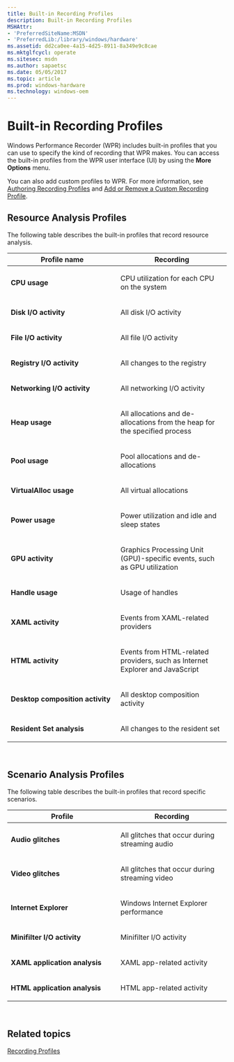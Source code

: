 ```yaml
---
title: Built-in Recording Profiles
description: Built-in Recording Profiles
MSHAttr:
- 'PreferredSiteName:MSDN'
- 'PreferredLib:/library/windows/hardware'
ms.assetid: dd2ca0ee-4a15-4d25-8911-8a349e9c8cae
ms.mktglfcycl: operate
ms.sitesec: msdn
ms.author: sapaetsc
ms.date: 05/05/2017
ms.topic: article
ms.prod: windows-hardware
ms.technology: windows-oem
---
```


# Built-in Recording Profiles


Windows Performance Recorder (WPR) includes built-in profiles that you can use to specify the kind of recording that WPR makes. You can access the built-in profiles from the WPR user interface (UI) by using the **More Options** menu.

You can also add custom profiles to WPR. For more information, see [Authoring Recording Profiles](authoring-recording-profiles.md) and [Add or Remove a Custom Recording Profile](add-or-remove-a-custom-recording-profile.md).

## Resource Analysis Profiles


The following table describes the built-in profiles that record resource analysis.

<table>
<colgroup>
<col width="50%" />
<col width="50%" />
</colgroup>
<thead>
<tr class="header">
<th>Profile name</th>
<th>Recording</th>
</tr>
</thead>
<tbody>
<tr class="odd">
<td><p><strong>CPU usage</strong></p></td>
<td><p>CPU utilization for each CPU on the system</p></td>
</tr>
<tr class="even">
<td><p><strong>Disk I/O activity</strong></p></td>
<td><p>All disk I/O activity</p></td>
</tr>
<tr class="odd">
<td><p><strong>File I/O activity</strong></p></td>
<td><p>All file I/O activity</p></td>
</tr>
<tr class="even">
<td><p><strong>Registry I/O activity</strong></p></td>
<td><p>All changes to the registry</p></td>
</tr>
<tr class="odd">
<td><p><strong>Networking I/O activity</strong></p></td>
<td><p>All networking I/O activity</p></td>
</tr>
<tr class="even">
<td><p><strong>Heap usage</strong></p></td>
<td><p>All allocations and de-allocations from the heap for the specified process</p></td>
</tr>
<tr class="odd">
<td><p><strong>Pool usage</strong></p></td>
<td><p>Pool allocations and de-allocations</p></td>
</tr>
<tr class="even">
<td><p><strong>VirtualAlloc usage</strong></p></td>
<td><p>All virtual allocations</p></td>
</tr>
<tr class="odd">
<td><p><strong>Power usage</strong></p></td>
<td><p>Power utilization and idle and sleep states</p></td>
</tr>
<tr class="even">
<td><p><strong>GPU activity</strong></p></td>
<td><p>Graphics Processing Unit (GPU)-specific events, such as GPU utilization</p></td>
</tr>
<tr class="odd">
<td><p><strong>Handle usage</strong></p></td>
<td><p>Usage of handles</p></td>
</tr>
<tr class="even">
<td><p><strong>XAML activity</strong></p></td>
<td><p>Events from XAML-related providers</p></td>
</tr>
<tr class="odd">
<td><p><strong>HTML activity</strong></p></td>
<td><p>Events from HTML-related providers, such as Internet Explorer and JavaScript</p></td>
</tr>
<tr class="even">
<td><p><strong>Desktop composition activity</strong></p></td>
<td><p>All desktop composition activity</p></td>
</tr>
<tr class="odd">
<td><p><strong>Resident Set analysis</strong></p></td>
<td><p>All changes to the resident set</p></td>
</tr>
</tbody>
</table>

 

## Scenario Analysis Profiles


The following table describes the built-in profiles that record specific scenarios.

<table>
<colgroup>
<col width="50%" />
<col width="50%" />
</colgroup>
<thead>
<tr class="header">
<th>Profile</th>
<th>Recording</th>
</tr>
</thead>
<tbody>
<tr class="odd">
<td><p><strong>Audio glitches</strong></p></td>
<td><p>All glitches that occur during streaming audio</p></td>
</tr>
<tr class="even">
<td><p><strong>Video glitches</strong></p></td>
<td><p>All glitches that occur during streaming video</p></td>
</tr>
<tr class="odd">
<td><p><strong>Internet Explorer</strong></p></td>
<td><p>Windows Internet Explorer performance</p></td>
</tr>
<tr class="even">
<td><p><strong>Minifilter I/O activity</strong></p></td>
<td><p>Minifilter I/O activity</p></td>
</tr>
<tr class="odd">
<td><p><strong>XAML application analysis</strong></p></td>
<td><p>XAML app-related activity</p></td>
</tr>
<tr class="even">
<td><p><strong>HTML application analysis</strong></p></td>
<td><p>HTML app-related activity</p></td>
</tr>
</tbody>
</table>

 

## Related topics


[Recording Profiles](recording-profiles.md)

 

 







